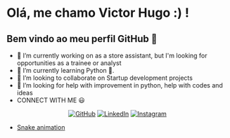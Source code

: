 # Olá, me chamo Victor Hugo :) ! 
## Bem vindo ao meu perfil GitHub 👋
- 🔭 I’m currently working on as a store assistant, but I'm looking for opportunities as a trainee or analyst
- 🌱 I’m currently learning Python :snake:.
- 👯 I’m looking to collaborate on Startup development projects
- 🤔 I’m looking for help with improvement in python, help with codes and ideas
- CONNECT WITH ME 😃
 <p align="center">
	<a href="https://github.com/VictorHT2"><img src="https://img.icons8.com/bubbles/50/000000/github.png" alt="GitHub"/></a>
	<a href="https://www.linkedin.com/in/victor-hugo-rodrigues-b10507248"><img src="https://img.icons8.com/bubbles/50/000000/linkedin.png" alt="LinkedIn"/></a>
	<a href="https://www.instagram.com/vic_hugo2002/"><img src="https://img.icons8.com/bubbles/50/000000/instagram.png" alt="Instagram"/></a>
</p>

  - [Snake animation](https://github.com/seu-usuário-aqui/seu-usuário-aqui/blob/output/github-contribution-grid-snake.svg)
